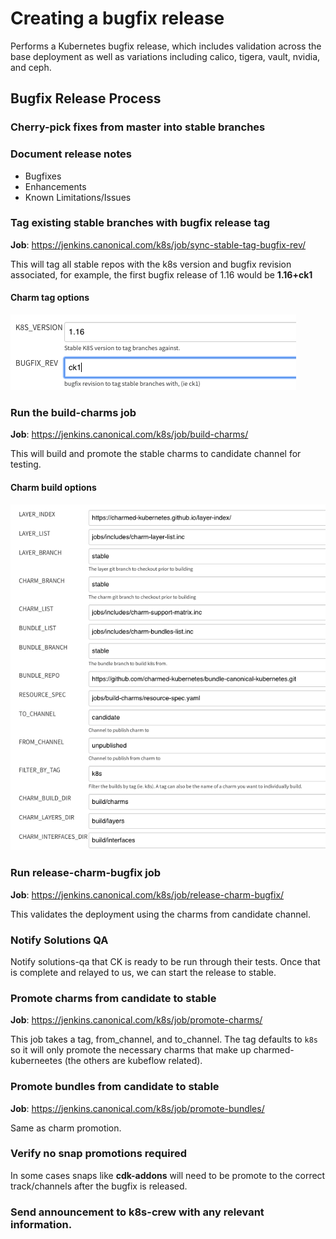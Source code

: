 # Creating a bugfix release
Performs a Kubernetes bugfix release, which includes validation across the base
deployment as well as variations including calico, tigera, vault, nvidia, and
ceph.

## Bugfix Release Process

### Cherry-pick fixes from master into stable branches

### Document release notes

- Bugfixes
- Enhancements
- Known Limitations/Issues

### Tag existing stable branches with bugfix release tag

**Job**: https://jenkins.canonical.com/k8s/job/sync-stable-tag-bugfix-rev/

This will tag all stable repos with the k8s version and bugfix revision
associated, for example, the first bugfix release of 1.16 would be
**1.16+ck1**

#### Charm tag options

![bugfix tag options](bugfix-tag-options.png)

### Run the **build-charms** job

**Job**: https://jenkins.canonical.com/k8s/job/build-charms/

This will build and promote the stable charms to candidate channel for testing.

#### Charm build options

![build charm options](bugfix-options.png)

### Run **release-charm-bugfix** job

**Job**: https://jenkins.canonical.com/k8s/job/release-charm-bugfix/

This validates the deployment using the charms from candidate channel.

### Notify Solutions QA

Notify solutions-qa that CK is ready to be run through their tests. Once
that is complete and relayed to us, we can start the release to stable.

### Promote charms from **candidate** to **stable**

**Job**: https://jenkins.canonical.com/k8s/job/promote-charms/

This job takes a tag, from_channel, and to_channel. The tag defaults to `k8s` so
it will only promote the necessary charms that make up charmed-kuberneetes (the
others are kubeflow related).

### Promote bundles from **candidate** to **stable**

**Job**: https://jenkins.canonical.com/k8s/job/promote-bundles/

Same as charm promotion.

### Verify no snap promotions required

In some cases snaps like **cdk-addons** will need to be promote to the
correct track/channels after the bugfix is released.

### Send announcement to k8s-crew with any relevant information.

